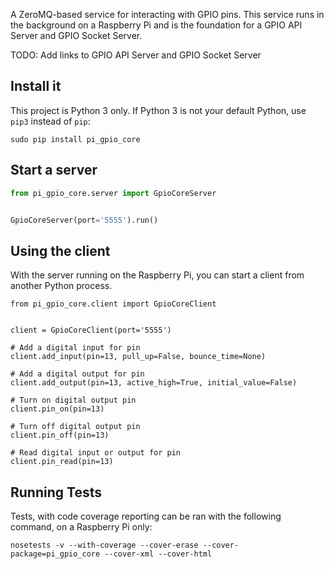 A ZeroMQ-based service for interacting with GPIO pins. This service runs in the background on a Raspberry Pi and is the foundation for a GPIO API Server and GPIO Socket Server.

TODO: Add links to GPIO API Server and GPIO Socket Server


## Install it

This project is Python 3 only. If Python 3 is not your default Python, use `pip3` instead of `pip`:
```
sudo pip install pi_gpio_core
```


## Start a server

```python
from pi_gpio_core.server import GpioCoreServer


GpioCoreServer(port='5555').run()
```


## Using the client

With the server running on the Raspberry Pi, you can start a client from another Python process.

```
from pi_gpio_core.client import GpioCoreClient


client = GpioCoreClient(port='5555')

# Add a digital input for pin
client.add_input(pin=13, pull_up=False, bounce_time=None)

# Add a digital output for pin
client.add_output(pin=13, active_high=True, initial_value=False)

# Turn on digital output pin
client.pin_on(pin=13)

# Turn off digital output pin
client.pin_off(pin=13)

# Read digital input or output for pin
client.pin_read(pin=13)
```


## Running Tests

Tests, with code coverage reporting can be ran with the following command, on a Raspberry Pi only:
```
nosetests -v --with-coverage --cover-erase --cover-package=pi_gpio_core --cover-xml --cover-html
```
